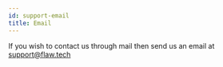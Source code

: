 ```yaml
---
id: support-email
title: Email
---
```


If you wish to contact us through mail then send us an email at [support@flaw.tech](mailto:support@flaw.tech)